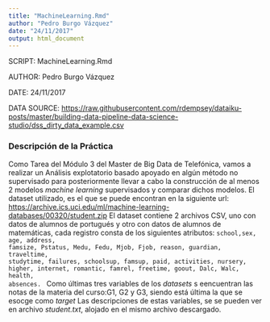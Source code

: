 ```yaml
---
title: "MachineLearning.Rmd"
author: "Pedro Burgo Vázquez"
date: "24/11/2017"
output: html_document
---
```


SCRIPT: MachineLearning.Rmd

AUTHOR: Pedro Burgo Vázquez

DATE: 24/11/2017


DATA SOURCE: https://raw.githubusercontent.com/rdempsey/dataiku-posts/master/building-data-pipeline-data-science-studio/dss_dirty_data_example.csv


### Descripción de la Práctica

Como Tarea del Módulo 3 del Master de Big Data de Telefónica, vamos a realizar un Análisis explotatorio basado apoyado en algún método no supervisado para posteriormente llevar a cabo la construcción de al menos 2 modelos *machine learning* supervisados y comparar dichos modelos.
El dataset utilizado, es el que se puede encontran en la siguiente url:
https://archive.ics.uci.edu/ml/machine-learning-databases/00320/student.zip
El dataset contiene 2 archivos CSV, uno con datos de alumnos de portugués y otro con datos de alumnos de matemáticas, cada registro consta de los siguientes  atributos: <code>school,sex, age, address, famsize, Pstatus, Medu, Fedu, Mjob, Fjob, reason, guardian, traveltime, studytime, failures, schoolsup, famsup, paid, activities, nursery, higher, internet, romantic, famrel, freetime, goout, Dalc, Walc, health, absences. </code>
Como últimas tres variables de los *datasets* s eencuentran las notas de la materia del curso:G1, G2 y G3, siendo está última la que se esocge como *target*
Las descripciones de estas variables, se  se pueden ver en archivo *student.txt*, alojado en el mismo archivo descargado.

